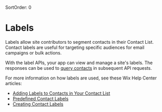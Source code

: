 SortOrder: 0
# Labels

Labels allow site contributors to segment contacts in their Contact List.
Contact labels are useful for targeting specific audiences
for email campaigns or bulk actions.

With the label APIs, your app can view and manage a site's labels.
The responses can be used to [query contacts](https://dev.wix.com/api/rest/contacts/contacts/contacts-v4/query-contacts)
in subsequent API requests.

For more information on how labels are used,
see these Wix Help Center articles:

- [Adding Labels to Contacts in Your Contact List](https://support.wix.com/en/article/adding-labels-to-contacts-in-your-contact-list)
- [Predefined Contact Labels](https://support.wix.com/en/article/predefined-contact-labels)
- [Creating Contact Labels](https://support.wix.com/en/article/creating-contact-labels)
